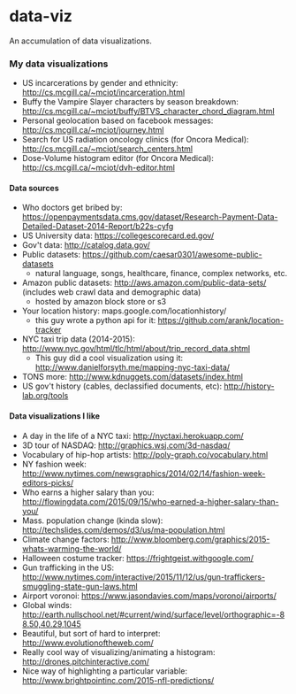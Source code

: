 # data-viz
An accumulation of data visualizations.

### My data visualizations
- US incarcerations by gender and ethnicity: http://cs.mcgill.ca/~mciot/incarceration.html 
- Buffy the Vampire Slayer characters by season breakdown: http://cs.mcgill.ca/~mciot/buffy/BTVS_character_chord_diagram.html
- Personal geolocation based on facebook messages: http://cs.mcgill.ca/~mciot/journey.html
- Search for US radiation oncology clinics (for Oncora Medical): http://cs.mcgill.ca/~mciot/search_centers.html
- Dose-Volume histogram editor (for Oncora Medical): http://cs.mcgill.ca/~mciot/dvh-editor.html

#### Data sources
- Who doctors get bribed by: https://openpaymentsdata.cms.gov/dataset/Research-Payment-Data-Detailed-Dataset-2014-Report/b22s-cyfg
- US University data: https://collegescorecard.ed.gov/
- Gov't data: http://catalog.data.gov/
- Public datasets: https://github.com/caesar0301/awesome-public-datasets
  - natural language, songs, healthcare, finance, complex networks, etc.
- Amazon public datasets: http://aws.amazon.com/public-data-sets/ (includes web crawl data and demographic data)
  - hosted by amazon block store or s3
- Your location history: maps.google.com/locationhistory/
  - this guy wrote a python api for it: https://github.com/arank/location-tracker
- NYC taxi trip data (2014-2015): http://www.nyc.gov/html/tlc/html/about/trip_record_data.shtml
  - This guy did a cool visualization using it: http://www.danielforsyth.me/mapping-nyc-taxi-data/
- TONS more: http://www.kdnuggets.com/datasets/index.html
- US gov't history (cables, declassified documents, etc): http://history-lab.org/tools

#### Data visualizations I like
- A day in the life of a NYC taxi: http://nyctaxi.herokuapp.com/
- 3D tour of NASDAQ: http://graphics.wsj.com/3d-nasdaq/
- Vocabulary of hip-hop artists: http://poly-graph.co/vocabulary.html
- NY fashion week: http://www.nytimes.com/newsgraphics/2014/02/14/fashion-week-editors-picks/
- Who earns a higher salary than you: http://flowingdata.com/2015/09/15/who-earned-a-higher-salary-than-you/
- Mass. population change (kinda slow): http://techslides.com/demos/d3/us/ma-population.html
- Climate change factors: http://www.bloomberg.com/graphics/2015-whats-warming-the-world/
- Halloween costume tracker: https://frightgeist.withgoogle.com/
- Gun trafficking in the US: http://www.nytimes.com/interactive/2015/11/12/us/gun-traffickers-smuggling-state-gun-laws.html
- Airport voronoi: https://www.jasondavies.com/maps/voronoi/airports/
- Global winds: http://earth.nullschool.net/#current/wind/surface/level/orthographic=-88.50,40.29,1045
- Beautiful, but sort of hard to interpret: http://www.evolutionoftheweb.com/
- Really cool way of visualizing/animating a histogram: http://drones.pitchinteractive.com/
- Nice way of highlighting a particular variable: http://www.brightpointinc.com/2015-nfl-predictions/

